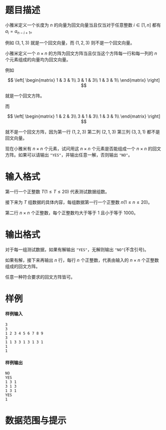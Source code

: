 
# 题目描述

小雅米定义一个长度为 $n$ 的向量为回文向量当且仅当对于任意整数 $i∈[1,n]$ 都有 $a_i = a_{n-i+1}$。

例如 $(3,1,3)$ 就是一个回文向量，而 $(1,2,3)$ 则不是一个回文向量。

小雅米定义一个 $n \times n$ 的方阵为回文方阵当且仅当这个方阵每一行和每一列的 $n$ 个元素组成的向量均为回文向量。 

例如

$$
\left[
 \begin{matrix}
   1 & 3 & 1\\
   3 & 1 & 3\\
   1 & 3 & 1\\
  \end{matrix} 
\right]
$$

就是一个回文方阵。

而

$$
\left[
 \begin{matrix}
   1 & 2 & 3\\
   3 & 1 & 3\\
   1 & 3 & 1\\
  \end{matrix} 
\right]
$$

就不是一个回文方阵，因为第一行 $(1,2,3)$ 第二列 $(2,1,3)$ 第三列 $(3,3,1)$ 都不是回文向量。

现在小雅米有 $n \times n$ 个元素，试问用这 $n \times n$ 个元素是否能组成一个 $n \times n$ 的回文方阵。如果可以请输出 `"YES"`，并输出任意一解，否则输出 `"NO"`。

# 输入格式

第一行一个正整数 $T(1\leq T \leq 20)$ 代表测试数据组数。

接下来为 $T$ 组数据的具体内容，每组数据第一行一个正整数 $n(1 \leq n \leq 20)$。

第二行 $n \times n$ 个正整数，每个正整数均大于等于 $1$ 且小于等于 $1000$。

# 输出格式

对于每一组测试数据，如果有解输出 `"YES"`，无解则输出 `"NO"`(不含引号)。

如果有解，接下来再输出 $n$ 行，每行 $n$ 个正整数，代表由输入的 $n \times n$ 个正整数组成的回文方阵。

任意一种符合要求的回文方阵皆可。

# 样例

#### 样例输入

```plain
3
3
1 2 3 4 5 6 7 8 9
3
1 1 3 3 1 3 1 3 1
1
1
```

#### 样例输出

```plain
NO
YES
1 3 1
3 1 3
1 3 1
YES
1
```

# 数据范围与提示



